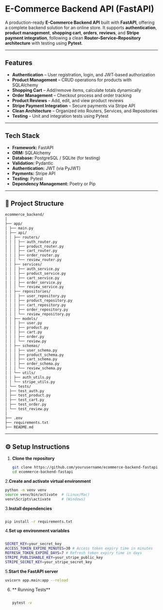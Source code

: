 #  E-Commerce Backend API (FastAPI)

A production-ready **E-Commerce Backend API** built with **FastAPI**, offering a complete backend solution for an online store. It supports **authentication**, **product management**, **shopping cart**, **orders**, **reviews**, and **Stripe payment integration**, following a clean **Router–Service–Repository architecture** with testing using **Pytest**.

---

##  Features

-  **Authentication** – User registration, login, and JWT-based authorization  
-  **Product Management** – CRUD operations for products with SQLAlchemy  
-  **Shopping Cart** – Add/remove items, calculate totals dynamically  
-  **Order Management** – Checkout process and order tracking  
-  **Product Reviews** – Add, edit, and view product reviews  
-  **Stripe Payment Integration** – Secure payments via Stripe API  
-  **Clean Architecture** – Organized into Routers, Services, and Repositories  
-  **Testing** – Unit and integration tests using Pytest  

---

##  Tech Stack

- **Framework:** FastAPI  
- **ORM:** SQLAlchemy  
- **Database:** PostgreSQL / SQLite (for testing)  
- **Validation:** Pydantic  
- **Authentication:** JWT (via PyJWT)  
- **Payments:** Stripe API  
- **Testing:** Pytest  
- **Dependency Management:** Poetry or Pip  

---

## 📂 Project Structure

```bash
ecommerce_backend/
│
├── app/
│ ├── main.py
│ ├── api/
│ │ ├── routers/
│ │ │ ├── auth_router.py
│ │ │ ├── product_router.py
│ │ │ ├── cart_router.py
│ │ │ ├── order_router.py
│ │ │ └── review_router.py
│ │ ├── services/
│ │ │ ├── auth_service.py
│ │ │ ├── product_service.py
│ │ │ ├── cart_service.py
│ │ │ ├── order_service.py
│ │ │ └── review_service.py
│ │ ├── repositories/
│ │ │ ├── user_repository.py
│ │ │ ├── product_repository.py
│ │ │ ├── cart_repository.py
│ │ │ ├── order_repository.py
│ │ │ └── review_repository.py
│ │ ├── models/
│ │ │ ├── user.py
│ │ │ ├── product.py
│ │ │ ├── cart.py
│ │ │ ├── order.py
│ │ │ └── review.py
│ │ ├── schemas/
│ │ │ ├── user_schema.py
│ │ │ ├── product_schema.py
│ │ │ ├── cart_schema.py
│ │ │ ├── order_schema.py
│ │ │ └── review_schema.py
│ │ └── utils/
│ │ ├── auth_utils.py
│ │ └── stripe_utils.py
│ └── tests/
│ ├── test_auth.py
│ ├── test_product.py
│ ├── test_cart.py
│ ├── test_order.py
│ └── test_review.py
│
├── .env
├── requirements.txt
├── README.md

```


---

## ⚙️ Setup Instructions

1. **Clone the repository**
   ```bash
   git clone https://github.com/yourusername/ecommerce-backend-fastapi.git
   cd ecommerce-backend-fastapi
   ```

2.**Create and activate virtual environment**
```bash
python -m venv venv
source venv/bin/activate  # (Linux/Mac)
venv\Scripts\activate     # (Windows)
```
3.**Install dependencies**
```bash

pip install -r requirements.txt

```
4.**Set up environment variables**
```bash

SECRET_KEY=your_secret_key
ACCESS_TOKEN_EXPIRE_MINUTES=30 # Access token expiry time in minutes
REFRESH_TOKEN_EXPIRE_DAYS=7 # Refresh token expiry time in days
STRIPE_PUBLISHABLE_KEY=your_stripe_public_key
STRIPE_SECRET_KEY=your_stripe_secret_key

```
5.**Start the FastAPI server**
```bash
uvicorn app.main:app --reload

```
6. ** Running Tests**
   ```bash
   
   pytest -v
   
   ```
